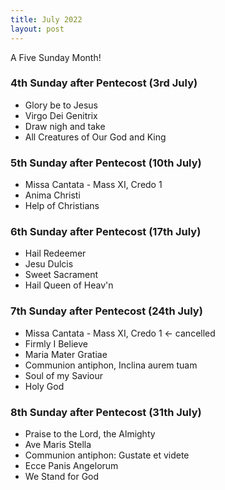 ```yaml
---
title: July 2022
layout: post
---
```


A Five Sunday Month!

### 4th Sunday after Pentecost (3rd July)

* Glory be to Jesus
* Virgo Dei Genitrix
* Draw nigh and take
* All Creatures of Our God and King

### 5th Sunday after Pentecost (10th July)

* Missa Cantata - Mass XI, Credo 1
* Anima Christi
* Help of Christians


### 6th Sunday after Pentecost (17th July)

* Hail Redeemer
* Jesu Dulcis
* Sweet Sacrament
* Hail Queen of Heav'n


### 7th Sunday after Pentecost (24th July)

* Missa Cantata - Mass XI, Credo 1 <- cancelled
* Firmly I Believe
* Maria Mater Gratiae
* Communion antiphon, Inclina aurem tuam
* Soul of my Saviour
* Holy God


### 8th Sunday after Pentecost (31th July)

* Praise to the Lord, the Almighty
* Ave Maris Stella
* Communion antiphon: Gustate et videte
* Ecce Panis Angelorum
* We Stand for God

